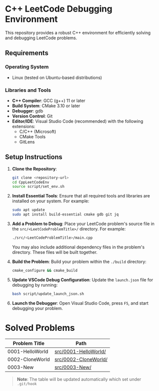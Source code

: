 # C++ LeetCode Debugging Environment

This repository provides a robust C++ environment for efficiently solving and debugging LeetCode problems.

## Requirements

### Operating System
- Linux (tested on Ubuntu-based distributions)

### Libraries and Tools
- **C++ Compiler**: GCC (g++) 11 or later
- **Build System**: CMake 3.10 or later
- **Debugger**: gdb
- **Version Control**: Git
- **Editor/IDE**: Visual Studio Code (recommended) with the following extensions:
  - C/C++ (Microsoft)
  - CMake Tools
  - GitLens

## Setup Instructions

1. **Clone the Repository**:
   ```bash
   git clone <repository-url>
   cd CppLeetCodeEnv
   source script/set_env.sh
   ```

2. **Install Essential Tools**:
   Ensure that all required tools and libraries are installed on your system. For example:
   ```bash
   sudo apt update
   sudo apt install build-essential cmake gdb git jq
   ```

3. **Add a Problem to Debug**:
   Place your LeetCode problem's source file in the `src/<LeetCodeProblemTitle>/` directory. For example:
   ```bash
   ./src/<LeetCodeProblemTitle>/main.cpp
   ```
   You may also include additional dependency files in the problem's directory. These files will be built together.

4. **Build the Problem**:
   Build your problem within the `./build` directory:
   ```bash
   cmake_configure && cmake_build
   ```

5. **Update VSCode Debug Configuration**:
   Update the `launch.json` file for debugging by running:
   ```bash
   bash script/update_launch_json.sh
   ```

6. **Launch the Debugger**:
   Open Visual Studio Code, press `F5`, and start debugging your problem.

# Solved Problems

| Problem Title       | Path                                   |
|---------------------|----------------------------------------|
| 0001-HelloWorld | [src/0001-HelloWorld/](src/0001-HelloWorld/) |
| 0002-CloneWorld | [src/0002-CloneWorld/](src/0002-CloneWorld/) |
| 0003-New | [src/0003-New/](src/0003-New/) |
> **Note**: The table will be updated automatically which set under `.git/hook`